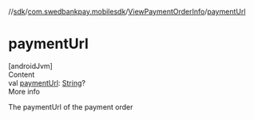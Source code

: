 //[sdk](../../../index.md)/[com.swedbankpay.mobilesdk](../index.md)/[ViewPaymentOrderInfo](index.md)/[paymentUrl](payment-url.md)



# paymentUrl  
[androidJvm]  
Content  
val [paymentUrl](payment-url.md): [String](https://kotlinlang.org/api/latest/jvm/stdlib/kotlin/-string/index.html)?  
More info  


The paymentUrl of the payment order

  



